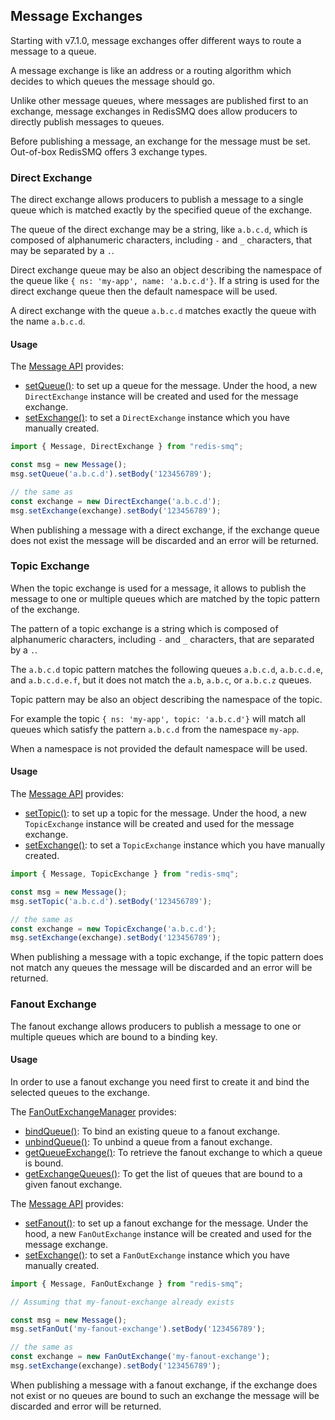 ## Message Exchanges

Starting with v7.1.0, message exchanges offer different ways to route a message to a queue.

A message exchange is like an address or a routing algorithm which decides to which queues the message should go.

Unlike other message queues, where messages are published first to an exchange, message exchanges in RedisSMQ does 
allow producers to directly publish messages to queues. 

Before publishing a message, an exchange for the message must be set. Out-of-box RedisSMQ offers 3 exchange types.

### Direct Exchange

The direct exchange allows producers to publish a message to a single queue which is matched exactly by the specified queue of the exchange.

The queue of the direct exchange may be a string, like `a.b.c.d`, which is composed of alphanumeric characters, including `-` and `_` characters, that may be separated by a `.`. 

Direct exchange queue may be also an object describing the namespace of the queue like `{ ns: 'my-app', name: 'a.b.c.d'}`. If a string is used for the direct exchange queue then the default namespace will be used.

A direct exchange with the queue `a.b.c.d` matches exactly the queue with the name `a.b.c.d`.

#### Usage

The [Message API](/docs/api/message.md) provides:

- [setQueue()](/docs/api/message.md#messageprototypesetqueue): to set up a queue for the message. Under the hood, a new `DirectExchange` instance will be created and used for the message exchange.
- [setExchange()](/docs/api/message.md#messageprototypesetexchange): to set a `DirectExchange` instance which you have manually created.

```typescript
import { Message, DirectExchange } from "redis-smq";

const msg = new Message();
msg.setQueue('a.b.c.d').setBody('123456789');

// the same as
const exchange = new DirectExchange('a.b.c.d');
msg.setExchange(exchange).setBody('123456789');
```

When publishing a message with a direct exchange, if the exchange queue does not exist the message will be discarded and an error will be returned.

### Topic Exchange

When the topic exchange is used for a message, it allows to publish the message to one or multiple queues which are matched by the topic pattern of the exchange.

The pattern of a topic exchange is a string which is composed of alphanumeric characters, including `-` and `_` characters, that are separated by a `.`.

The `a.b.c.d` topic pattern matches the following queues `a.b.c.d`, `a.b.c.d.e`, and `a.b.c.d.e.f`, but it does not match the `a.b`, `a.b.c`, or `a.b.c.z` queues.

Topic pattern may be also an object describing the namespace of the topic. 

For example the topic `{ ns: 'my-app', topic: 'a.b.c.d'}` will match all queues which satisfy the pattern `a.b.c.d` from the namespace `my-app`.

When a namespace is not provided the default namespace will be used.

#### Usage

The [Message API](/docs/api/message.md) provides:

- [setTopic()](/docs/api/message.md#messageprototypesettopic): to set up a topic for the message. Under the hood, a new `TopicExchange` instance will be created and used for the message exchange.
- [setExchange()](/docs/api/message.md#messageprototypesetexchange): to set a `TopicExchange` instance which you have manually created.

```typescript
import { Message, TopicExchange } from "redis-smq";

const msg = new Message();
msg.setTopic('a.b.c.d').setBody('123456789');

// the same as
const exchange = new TopicExchange('a.b.c.d');
msg.setExchange(exchange).setBody('123456789');
```

When publishing a message with a topic exchange, if the topic pattern does not match any queues the message will be discarded and an error will be returned.

### Fanout Exchange

The fanout exchange allows producers to publish a message to one or multiple queues which are bound to a binding key.

#### Usage

In order to use a fanout exchange you need first to create it and bind the selected queues to the exchange.

The [FanOutExchangeManager](/docs/api/fanout-exchange-manager.md) provides:

- [bindQueue()](/docs/api/fanout-exchange-manager.md#fanoutexchangemanagerprototypebindqueue): To bind an existing queue to a fanout exchange.
- [unbindQueue()](/docs/api/fanout-exchange-manager.md#fanoutexchangemanagerprototypeunbindqueue): To unbind a queue from a fanout exchange.
- [getQueueExchange()](/docs/api/fanout-exchange-manager.md#fanoutexchangemanagerprototypegetqueueexchange): To retrieve the fanout exchange to which a queue is bound.
- [getExchangeQueues()](/docs/api/fanout-exchange-manager.md#fanoutexchangemanagerprototypegetexchangequeues): To get the list of queues that are bound to a given fanout exchange. 

The [Message API](/docs/api/message.md) provides:

- [setFanout()](/docs/api/message.md#messageprototypesetfanout): to set up a fanout exchange for the message. Under the hood, a new `FanOutExchange` instance will be created and used for the message exchange.
- [setExchange()](/docs/api/message.md#messageprototypesetexchange): to set a `FanOutExchange` instance which you have manually created.

```typescript
import { Message, FanOutExchange } from "redis-smq";

// Assuming that my-fanout-exchange already exists

const msg = new Message();
msg.setFanOut('my-fanout-exchange').setBody('123456789');

// the same as
const exchange = new FanOutExchange('my-fanout-exchange');
msg.setExchange(exchange).setBody('123456789');
```

When publishing a message with a fanout exchange, if the exchange does not exist or no queues are bound to such an exchange the message will be discarded and error will be returned.

